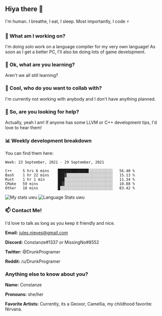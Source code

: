 ## Hiya there 👋

I'm human. I breathe, I eat, I sleep. Most importantly, I code ⚡️

### 🔭 What am I working on?

I'm doing solo work on a language compiler for my very own language! As soon as I get a better PC, I'll also be doing lots of game development.

### 🌱 Ok, what are you learning?

Aren't we all still learning?

### 👯 Cool, who do you want to collab with?

I'm currently not working with anybody and I don't have anything planned.

### 🤔 So, are you looking for help?

Actually, yeah I am! If anyone has some LLVM or C++ development tips, I'd love to hear them!

### 📊 Weekly development breakdown

You can find them here:

<!--START_SECTION:waka-->
```text
Week: 23 September, 2021 - 29 September, 2021

C++     5 hrs 6 mins    ██████████████░░░░░░░░░░░   56.40 % 
Bash    1 hr 22 mins    ███▓░░░░░░░░░░░░░░░░░░░░░   15.13 % 
Rust    1 hr 1 min      ███░░░░░░░░░░░░░░░░░░░░░░   11.34 % 
CMake   59 mins         ██▓░░░░░░░░░░░░░░░░░░░░░░   10.88 % 
Other   18 mins         █░░░░░░░░░░░░░░░░░░░░░░░░   03.42 % 
```
<!--END_SECTION:waka-->
<!-- ![Constanze's wakatime stats](https://github-readme-stats.vercel.app/api/wakatime?username=constanze) -->

![My stats uwu](https://github-readme-stats.vercel.app/api?username=cstanze&show_icons=true&theme=onedark)
![Language Stats uwu](https://github-readme-stats.vercel.app/api/top-langs/?username=cstanze&layout=compact&theme=onedark)

### 📫 Contact Me!

I'd love to talk as long as you keep it friendly and nice.

**Email:** jules.nieves@gmail.com

**Discord:** Constanze#1337 *or* MissingNo#8552

**Twitter:** @DrunkProgramer

**Reddit:** /u/DrunkProgramer

### Anything else to know about you?

**Name:** Constanze

**Pronouns:** she/her

**Favorite Artists:** Currently, its a Geoxor, Camellia, my childhood favorite: Nirvana.
